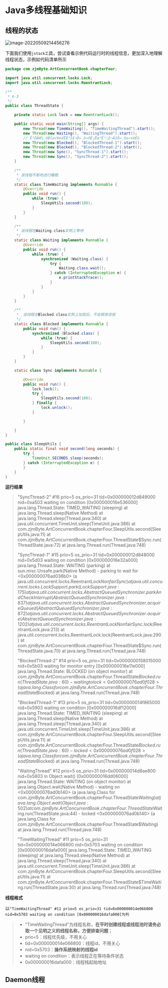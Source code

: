 # Java多线程基础知识

## 线程的状态

![image-20220509214456276](https://cdn.jsdelivr.net/gh/zjmJavaByte/images/img/202205092144316.png)

​		下面我们使用`jstack工`具，尝试查看示例代码运行时的线程信息，更加深入地理解线程状态，示例如代码清单所示

```java
package com.zjmByte.ArtConcurrentBook.chapterFour;

import java.util.concurrent.locks.Lock;
import java.util.concurrent.locks.ReentrantLock;

/**
 * 6-3
 */
public class ThreadState {

    private static Lock lock = new ReentrantLock();

    public static void main(String[] args) {
        new Thread(new TimeWaiting(), "TimeWaitingThread").start();
        new Thread(new Waiting(), "WaitingThread").start();
        // Ê¹ÓÃÁ½¸öBlockedÏß³Ì£¬Ò»¸ö»ñÈ¡Ëø³É¹¦£¬ÁíÒ»¸ö±»×èÈû
        new Thread(new Blocked(), "BlockedThread-1").start();
        new Thread(new Blocked(), "BlockedThread-2").start();
        new Thread(new Sync(), "SyncThread-1").start();
        new Thread(new Sync(), "SyncThread-2").start();
    }

    /**
     * 该线程不断地进行睡眠
     */
    static class TimeWaiting implements Runnable {
        @Override
        public void run() {
            while (true) {
                SleepUtils.second(100);
            }
        }
    }

    /**
     * 该线程在Waiting.class实例上等待
     */
    static class Waiting implements Runnable {
        @Override
        public void run() {
            while (true) {
                synchronized (Waiting.class) {
                    try {
                        Waiting.class.wait();
                    } catch (InterruptedException e) {
                        e.printStackTrace();
                    }
                }
            }
        }
    }

    /**
     * ¸该线程在Blocked.class实例上加锁后，不会释放该锁
     */
    static class Blocked implements Runnable {
        public void run() {
            synchronized (Blocked.class) {
                while (true) {
                    SleepUtils.second(100);
                }
            }
        }
    }

    static class Sync implements Runnable {

        @Override
        public void run() {
            lock.lock();
            try {
                SleepUtils.second(100);
            } finally {
                lock.unlock();
            }

        }

    }
}

public class SleepUtils {
    public static final void second(long seconds) {
        try {
            TimeUnit.SECONDS.sleep(seconds);
        } catch (InterruptedException e) {
        }
    }
}
```

**运行结果**

> "SyncThread-2" #16 prio=5 os_prio=31 tid=0x000000012d849000 nid=0xa503 waiting on condition [0x000000016e536000]
>    java.lang.Thread.State: TIMED_WAITING (sleeping)
>         at java.lang.Thread.sleep(Native Method)
>         at java.lang.Thread.sleep(Thread.java:340)
>         at java.util.concurrent.TimeUnit.sleep(TimeUnit.java:386)
>         at com.zjmByte.ArtConcurrentBook.chapterFour.SleepUtils.second(SleepUtils.java:11)
>         at com.zjmByte.ArtConcurrentBook.chapterFour.ThreadState$Sync.run(ThreadState.java:72)
>         at java.lang.Thread.run(Thread.java:748)
>
> "SyncThread-1" #15 prio=5 os_prio=31 tid=0x000000012d848000 nid=0x5d03 waiting on condition [0x000000016e32a000]
>    java.lang.Thread.State: WAITING (parking)
>         at sun.misc.Unsafe.park(Native Method)
>         - parking to wait for  <0x000000076ad036b0> (a java.util.concurrent.locks.ReentrantLock$NonfairSync)
>         at java.util.concurrent.locks.LockSupport.park(LockSupport.java:175)
>         at java.util.concurrent.locks.AbstractQueuedSynchronizer.parkAndCheckInterrupt(AbstractQueuedSynchronizer.java:837)
>         at java.util.concurrent.locks.AbstractQueuedSynchronizer.acquireQueued(AbstractQueuedSynchronizer.java:872)
>         at java.util.concurrent.locks.AbstractQueuedSynchronizer.acquire(AbstractQueuedSynchronizer.java:1202)
>         at java.util.concurrent.locks.ReentrantLock$NonfairSync.lock(ReentrantLock.java:213)
>         at java.util.concurrent.locks.ReentrantLock.lock(ReentrantLock.java:290)
>         at com.zjmByte.ArtConcurrentBook.chapterFour.ThreadState$Sync.run(ThreadState.java:70)
>         at java.lang.Thread.run(Thread.java:748)
>
> "BlockedThread-2" #14 prio=5 os_prio=31 tid=0x0000000158015000 nid=0x5b03 waiting for monitor entry [0x000000016e11e000]
>    java.lang.Thread.State: BLOCKED (on object monitor)
>         at com.zjmByte.ArtConcurrentBook.chapterFour.ThreadState$Blocked.run(ThreadState.java:60)
>         - waiting to lock <0x000000076ad0f028> (a java.lang.Class for com.zjmByte.ArtConcurrentBook.chapterFour.ThreadState$Blocked)
>         at java.lang.Thread.run(Thread.java:748)
>
> "BlockedThread-1" #13 prio=5 os_prio=31 tid=0x000000014f865000 nid=0x5903 waiting on condition [0x000000016df12000]
>    java.lang.Thread.State: TIMED_WAITING (sleeping)
>         at java.lang.Thread.sleep(Native Method)
>         at java.lang.Thread.sleep(Thread.java:340)
>         at java.util.concurrent.TimeUnit.sleep(TimeUnit.java:386)
>         at com.zjmByte.ArtConcurrentBook.chapterFour.SleepUtils.second(SleepUtils.java:11)
>         at com.zjmByte.ArtConcurrentBook.chapterFour.ThreadState$Blocked.run(ThreadState.java:60)
>         - locked <0x000000076ad0f028> (a java.lang.Class for com.zjmByte.ArtConcurrentBook.chapterFour.ThreadState$Blocked)
>         at java.lang.Thread.run(Thread.java:748)
>
> "WaitingThread" #12 prio=5 os_prio=31 tid=0x000000014d8ae800 nid=0x5803 in Object.wait() [0x000000016dd06000]
>    java.lang.Thread.State: WAITING (on object monitor)
>         at java.lang.Object.wait(Native Method)
>         - waiting on <0x000000076ad0b140> (a java.lang.Class for com.zjmByte.ArtConcurrentBook.chapterFour.ThreadState$Waiting)
>         at java.lang.Object.wait(Object.java:502)
>         at com.zjmByte.ArtConcurrentBook.chapterFour.ThreadState$Waiting.run(ThreadState.java:44)
>         - locked <0x000000076ad0b140> (a java.lang.Class for com.zjmByte.ArtConcurrentBook.chapterFour.ThreadState$Waiting)
>         at java.lang.Thread.run(Thread.java:748)
>
> "TimeWaitingThread" #11 prio=5 os_prio=31 tid=0x000000014e066800 nid=0x5703 waiting on condition [0x000000016dafa000]
>    java.lang.Thread.State: TIMED_WAITING (sleeping)
>         at java.lang.Thread.sleep(Native Method)
>         at java.lang.Thread.sleep(Thread.java:340)
>         at java.util.concurrent.TimeUnit.sleep(TimeUnit.java:386)
>         at com.zjmByte.ArtConcurrentBook.chapterFour.SleepUtils.second(SleepUtils.java:11)
>         at com.zjmByte.ArtConcurrentBook.chapterFour.ThreadState$TimeWaiting.run(ThreadState.java:30)
>         at java.lang.Thread.run(Thread.java:748)

**线程格式**

以`"TimeWaitingThread" #11 prio=5 os_prio=31 tid=0x000000014e066800 nid=0x5703 waiting on condition [0x000000016dafa000]为列`

> 
>
> - "TimeWaitingThread"为线程名称，**在平时创建线程或线程池时请务必取一个见明之义的线程名称，方便排查问题**；
> - prio=5：线程优先级，不用关心
> - tid=0x000000014e066800：线程id，不用关心
> - nid=0x5703：**操作系统映射的线程id**
> - waiting on condition：表示线程正在等待条件状态
> - 0x000000016dafa000：线程栈起始地址

## Daemon线程